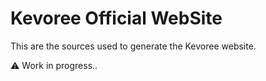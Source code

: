 # Kevoree Official WebSite
This are the sources used to generate the Kevoree website.

:warning: Work in progress..
